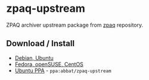 # zpaq-upstream

ZPAQ archiver upstream package from [zpaq](https://github.com/zpaq/zpaq) repository.

## Download / Install

* [Debian, Ubuntu](http://software.opensuse.org/download.html?project=home:antonbatenev&package=zpaq-upstream)
* [Fedora, openSUSE, CentOS](http://software.opensuse.org/download.html?project=home:antonbatenev&package=zpaq-upstream)
* [Ubuntu PPA](https://launchpad.net/~abbat/+archive/ubuntu/zpaq-upstream) - `ppa:abbat/zpaq-upstream`
